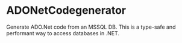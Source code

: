 # ADONetCodegenerator
Generate ADO.Net code from an MSSQL DB.
This is a type-safe and performant way to access databases in .NET.